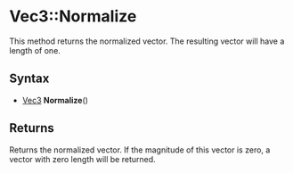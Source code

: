 # Vec3::Normalize #
This method returns the normalized vector. The resulting vector will have a length of one.

## Syntax ##
- [Vec3](Vec3) **Normalize**()

## Returns ##
Returns the normalized vector. If the magnitude of this vector is zero, a vector with zero length will be returned.